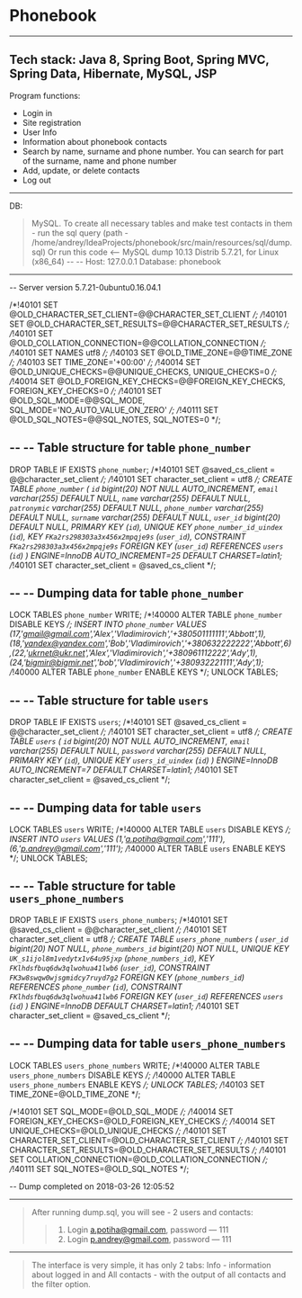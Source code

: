 # Phonebook
---
Tech stack: Java 8, Spring Boot, Spring MVC, Spring Data, Hibernate, MySQL, JSP
---
Program functions:
* Login in
* Site registration
* User Info
* Information about phonebook contacts
* Search by name, surname and phone number. You can search for part of the surname, name and phone number
* Add, update, or delete contacts
* Log out
---
DB:
> MySQL. To create all necessary tables and make test contacts in them - run the sql query (path - /home/andrey/IdeaProjects/phonebook/src/main/resources/sql/dump.sql)
> Or run this code 
<-- MySQL dump 10.13  Distrib 5.7.21, for Linux (x86_64)
 --
 -- Host: 127.0.0.1    Database: phonebook
 -- ------------------------------------------------------
 -- Server version	5.7.21-0ubuntu0.16.04.1
 
 /*!40101 SET @OLD_CHARACTER_SET_CLIENT=@@CHARACTER_SET_CLIENT */;
 /*!40101 SET @OLD_CHARACTER_SET_RESULTS=@@CHARACTER_SET_RESULTS */;
 /*!40101 SET @OLD_COLLATION_CONNECTION=@@COLLATION_CONNECTION */;
 /*!40101 SET NAMES utf8 */;
 /*!40103 SET @OLD_TIME_ZONE=@@TIME_ZONE */;
 /*!40103 SET TIME_ZONE='+00:00' */;
 /*!40014 SET @OLD_UNIQUE_CHECKS=@@UNIQUE_CHECKS, UNIQUE_CHECKS=0 */;
 /*!40014 SET @OLD_FOREIGN_KEY_CHECKS=@@FOREIGN_KEY_CHECKS, FOREIGN_KEY_CHECKS=0 */;
 /*!40101 SET @OLD_SQL_MODE=@@SQL_MODE, SQL_MODE='NO_AUTO_VALUE_ON_ZERO' */;
 /*!40111 SET @OLD_SQL_NOTES=@@SQL_NOTES, SQL_NOTES=0 */;
 
 --
 -- Table structure for table `phone_number`
 --
 
 DROP TABLE IF EXISTS `phone_number`;
 /*!40101 SET @saved_cs_client     = @@character_set_client */;
 /*!40101 SET character_set_client = utf8 */;
 CREATE TABLE `phone_number` (
   `id` bigint(20) NOT NULL AUTO_INCREMENT,
   `email` varchar(255) DEFAULT NULL,
   `name` varchar(255) DEFAULT NULL,
   `patronymic` varchar(255) DEFAULT NULL,
   `phone_number` varchar(255) DEFAULT NULL,
   `surname` varchar(255) DEFAULT NULL,
   `user_id` bigint(20) DEFAULT NULL,
   PRIMARY KEY (`id`),
   UNIQUE KEY `phone_number_id_uindex` (`id`),
   KEY `FKa2rs298303a3x456x2mpqje9s` (`user_id`),
   CONSTRAINT `FKa2rs298303a3x456x2mpqje9s` FOREIGN KEY (`user_id`) REFERENCES `users` (`id`)
 ) ENGINE=InnoDB AUTO_INCREMENT=25 DEFAULT CHARSET=latin1;
 /*!40101 SET character_set_client = @saved_cs_client */;
 
 --
 -- Dumping data for table `phone_number`
 --
 
 LOCK TABLES `phone_number` WRITE;
 /*!40000 ALTER TABLE `phone_number` DISABLE KEYS */;
 INSERT INTO `phone_number` VALUES (17,'gmail@gmail.com','Alex','Vladimirovich','+380501111111','Abbott',1),(18,'yandex@yandex.com','Bob','Vladimirovich','+380632222222','Abbott',6),(22,'ukrnet@ukr.net','Alex','Vladimirovich','+380961112222','Ady',1),(24,'bigmir@bigmir.net','bob','Vladimirovich','+380932221111','Ady',1);
 /*!40000 ALTER TABLE `phone_number` ENABLE KEYS */;
 UNLOCK TABLES;
 
 --
 -- Table structure for table `users`
 --
 
 DROP TABLE IF EXISTS `users`;
 /*!40101 SET @saved_cs_client     = @@character_set_client */;
 /*!40101 SET character_set_client = utf8 */;
 CREATE TABLE `users` (
   `id` bigint(20) NOT NULL AUTO_INCREMENT,
   `email` varchar(255) DEFAULT NULL,
   `password` varchar(255) DEFAULT NULL,
   PRIMARY KEY (`id`),
   UNIQUE KEY `users_id_uindex` (`id`)
 ) ENGINE=InnoDB AUTO_INCREMENT=7 DEFAULT CHARSET=latin1;
 /*!40101 SET character_set_client = @saved_cs_client */;
 
 --
 -- Dumping data for table `users`
 --
 
 LOCK TABLES `users` WRITE;
 /*!40000 ALTER TABLE `users` DISABLE KEYS */;
 INSERT INTO `users` VALUES (1,'a.potiha@gmail.com','111'),(6,'p.andrey@gmail.com','111');
 /*!40000 ALTER TABLE `users` ENABLE KEYS */;
 UNLOCK TABLES;
 
 --
 -- Table structure for table `users_phone_numbers`
 --
 
 DROP TABLE IF EXISTS `users_phone_numbers`;
 /*!40101 SET @saved_cs_client     = @@character_set_client */;
 /*!40101 SET character_set_client = utf8 */;
 CREATE TABLE `users_phone_numbers` (
   `user_id` bigint(20) NOT NULL,
   `phone_numbers_id` bigint(20) NOT NULL,
   UNIQUE KEY `UK_s1ijol8m1vedytx1v64u95jxp` (`phone_numbers_id`),
   KEY `FKlhdsfbuq6dw3qlwohua41lwb6` (`user_id`),
   CONSTRAINT `FK3w8swqw0wjsgmidcy7ruyd7g2` FOREIGN KEY (`phone_numbers_id`) REFERENCES `phone_number` (`id`),
   CONSTRAINT `FKlhdsfbuq6dw3qlwohua41lwb6` FOREIGN KEY (`user_id`) REFERENCES `users` (`id`)
 ) ENGINE=InnoDB DEFAULT CHARSET=latin1;
 /*!40101 SET character_set_client = @saved_cs_client */;
 
 --
 -- Dumping data for table `users_phone_numbers`
 --
 
 LOCK TABLES `users_phone_numbers` WRITE;
 /*!40000 ALTER TABLE `users_phone_numbers` DISABLE KEYS */;
 /*!40000 ALTER TABLE `users_phone_numbers` ENABLE KEYS */;
 UNLOCK TABLES;
 /*!40103 SET TIME_ZONE=@OLD_TIME_ZONE */;
 
 /*!40101 SET SQL_MODE=@OLD_SQL_MODE */;
 /*!40014 SET FOREIGN_KEY_CHECKS=@OLD_FOREIGN_KEY_CHECKS */;
 /*!40014 SET UNIQUE_CHECKS=@OLD_UNIQUE_CHECKS */;
 /*!40101 SET CHARACTER_SET_CLIENT=@OLD_CHARACTER_SET_CLIENT */;
 /*!40101 SET CHARACTER_SET_RESULTS=@OLD_CHARACTER_SET_RESULTS */;
 /*!40101 SET COLLATION_CONNECTION=@OLD_COLLATION_CONNECTION */;
 /*!40111 SET SQL_NOTES=@OLD_SQL_NOTES */;
 
 -- Dump completed on 2018-03-26 12:05:52
>

---
> After running dump.sql, you will see - 2 users and contacts:
 >> 1. Login a.potiha@gmail.com, password — 111
 >> 2. Login p.andrey@gmail.com, password — 111
 ---
>The interface is very simple, it has only 2 tabs: Info  - information about logged in and All contacts - with the output of all contacts and the filter option.